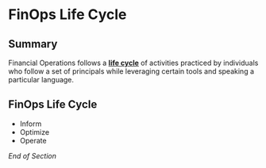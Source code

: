 # FinOps Life Cycle

## Summary
Financial Operations follows a [**life cycle**](https://www.mindmeister.com/2757653146/02-finops-lifecycle-ioo) of activities practiced by individuals who follow a set of principals while leveraging certain tools and speaking a particular language.

## FinOps Life Cycle 
* Inform
* Optimize
* Operate

*End of Section*